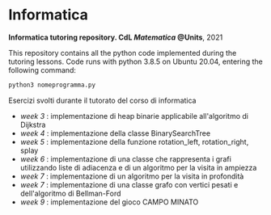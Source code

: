 # Informatica
__Informatica tutoring repository. CdL _Matematica_ @Units__, 2021

This repository contains all the python code implemented during the tutoring lessons. 
Code runs with python 3.8.5 on Ubuntu 20.04, entering the following command: 
```bash
python3 nomeprogramma.py
```

Esercizi svolti durante il tutorato del corso di informatica

- _week 3_ : implementazione di heap binarie applicabile all'algoritmo di Dijkstra
- _week 4_ : implementazione della classe BinarySearchTree
- _week 5_ : implementazione della funzione rotation_left, rotation_right, splay
- _week 6_ : implementazione di una classe che rappresenta i grafi utilizzando liste di adiacenza e di un algoritmo per la visita in ampiezza
- _week 7_ : implementazione di un algoritmo per la visita in profondità 
- _week 7_ : implementazione di una classe grafo con vertici pesati e dell'algoritmo di Bellman-Ford
- _week 9_ : implementazione del gioco CAMPO MINATO 
